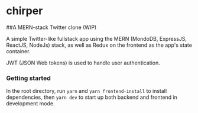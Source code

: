 # chirper

##A MERN-stack Twitter clone (WIP)

A simple Twitter-like fullstack app using the MERN (MondoDB, ExpressJS, ReactJS, NodeJs) stack, as well as Redux on the frontend as the app's state container.

JWT (JSON Web tokens) is used to handle user authentication.

### Getting started

In the root directory, run `yarn` and `yarn frontend-install` to install dependencies, then `yarn dev` to start up both backend and frontend in development mode.




